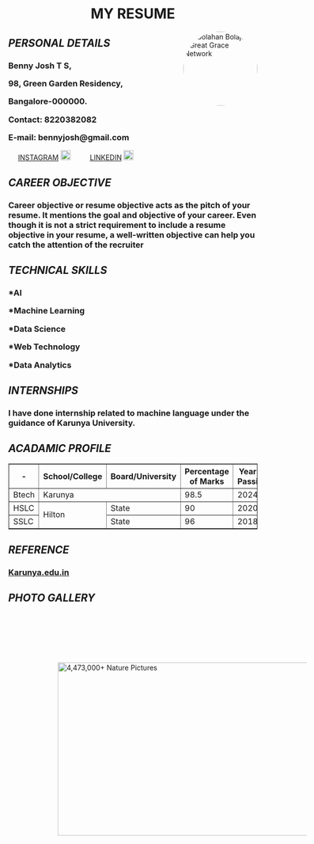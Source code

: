 <!DOCTYPE html>
<html>
    <head>
         <title>RESUME</title>
    </head>
    <body>
    <h1><b><center>MY RESUME</center></b></h1>
    <img align="right" src="https://www.greatgracenetwork.com/wp-content/uploads/2021/05/blank-male-silhouette.jpg" jsaction="load:XAeZkd;" jsname="HiaYvf" class="n3VNCb KAlRDb" alt="Gbolahan Bolajoko - Great Grace Network" data-noaft="1" style="width: 150px; height: 150px; margin: 0px; border-radius: 100px">
<h2><i>PERSONAL DETAILS</i></h2>
<p><h3>Benny Josh T S, </p>
   <p>98, Green Garden Residency,</p>
    <p>Bangalore-000000.</p>
    <p>Contact: 8220382082</p>
    <p>E-mail: bennyjosh@gmail.com</h3></p>
    <p>&nbsp
        &nbsp&nbsp&nbsp<a href="insta.htm">INSTAGRAM</a>
        <img src="https://upload.wikimedia.org/wikipedia/commons/9/95/Instagram_logo_2022.svg" jsaction="load:XAeZkd;" jsname="HiaYvf" class="n3VNCb KAlRDb" alt="Instagram - Wikipedia" data-noaft="1" style="width: 20px; height: 20px; margin: 0px;">
        &nbsp&nbsp&nbsp&nbsp&nbsp&nbsp&nbsp&nbsp&nbsp<a href="linkedin.htm">LINKEDIN</a>
        <img src="https://pngimg.com/uploads/linkedIn/small/linkedIn_PNG15.png" jsaction="load:XAeZkd;" jsname="HiaYvf" class="n3VNCb KAlRDb" alt="LinkedIn logo PNG images free download" data-noaft="1" style="width: 20px; height:20px; margin: 0px;">
        <h2><i>CAREER OBJECTIVE</i></h2>
        <p><h3>Career objective or resume objective acts as the pitch of your resume. It mentions the goal and objective of your career. Even though it is not a strict requirement to include a resume objective in your resume, a well-written objective can help you catch the attention of the recruiter</h3></p>
        <h2><i>TECHNICAL SKILLS</i></h2>
        <p><h3>*AI</p>
        <p>*Machine Learning</p>
        <p>*Data Science</p>
        <p>*Web Technology</p>
        <p>*Data Analytics</h3></p>
        <h2><i>INTERNSHIPS</i></h2>
        <h3><p>I have done internship related to machine language under the guidance of Karunya University.</p></h3>
        <h2><i>ACADAMIC PROFILE</i></h2>
        <table border="1">
            <tr>
              <th>-</th>
              <th>School/College</th>
              <th>Board/University</th>
              <th>Percentage of Marks</th>
              <th>Year of Passing</th>
            </tr>
            <tr>
              <td>Btech</td>
              <td colspan="2">Karunya</td>
              <td>98.5</td>
              <td>2024</td>
            </tr>
            <tr>
              <td>HSLC</td>
              <td rowspan="2">Hilton</td>
              <td>State</td>
              <td>90</td>
              <td>2020</td>
            </tr>
            <tr>
              <td>SSLC</td>
              <td>State</td>
              <td>96</td>
              <td>2018</td>
            </tr>
          </table>
            <h2><i>REFERENCE</i></h2>
            <h3><a href="Karunya.edu.htm">Karunya.edu.in</a></h3>
            <h2><i>PHOTO GALLERY</i></h2>
            <img src="https://img.freepik.com/free-photo/wide-angle-shot-single-tree-growing-clouded-sky-during-sunset-surrounded-by-grass_181624-22807.jpg?w=2000" jsaction="load:XAeZkd;" jsname="HiaYvf" class="n3VNCb KAlRDb" alt="4,473,000+ Nature Pictures" data-noaft="1" style="width: 525px; height: 350.175px; margin: 100px;">
    </body>
</html>

